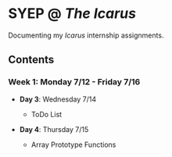 # SYEP @ <i>The Icarus</i>

Documenting my <i>Icarus</i> internship assignments.

## Contents

### <b>Week 1</b>: Monday 7/12 - Friday 7/16

- <b>Day 3</b>: Wednesday 7/14

    - ToDo List

- <b>Day 4</b>: Thursday 7/15

    - Array Prototype Functions
